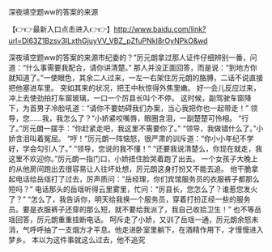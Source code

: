 深夜填空题ww的答案的来源


【👉👉最新入口点击进入👉👉】http://www.baidu.com/link?url=Dl63Z1Bzsv3ILxthGjuyVV_VBZ_pZfuPNkI8rOyNPkO&wd


深夜填空题ww的答案的来源市纪委的？”厉元朗拿过那人证件仔细辨别一番，问道：“什么事需要我配合，请你讲清楚。”
那人并没正面回答，而是说：“到地方你就知道了。”一使眼色，其余二人过来，一左一右架住厉元朗的胳膊，二话不说直接把他塞进车里。
突如其来的状况，把王中秋惊得外焦里嫩。
好一会儿反应过来，冲上去使劲拍打车窗玻璃，一口一个厉县长叫个不停。
这时候，副驾驶车窗降下，为首男子冷脸吼道：“请你不要妨碍我们办案，当心我把你也一起带走！”
领导，您……我，我怎么了？”小娇紧咬嘴唇，眼圈含泪，一副楚楚可怜相。
“行了。”厉元朗一摆手：“你赶紧走吧，我这里不需要你了。”
“领导，我做错什么了。”小娇含泪叫着冤屈。
“哼！”厉元朗一阵恼怒，很严肃的训斥道：“你小小年纪不学好，学会勾引人了。”
“领导，您说的我不懂！”
“还要我说清楚么，你现在就走，我这里不欢迎你。”厉元朗一指门口，小娇捂住脸哭着跑了出去。
一个女孩子大晚上的从他房间跑出去很容易让人往坏处想，厉元朗这身打扮又不能去追。
他干脆拿起电话给岳瑶打了过去，厉声质问：“岳经理，你们宾馆服务员的衣服裤子都那么短吗？”
电话那头的岳瑶听得云里雾里，忙问：“厉县长，您怎么了？谁惹您发火了？”
“怎么了，我告诉你，明天给我换一个服务员，穿着打扮正经一些的服务员。要是衣服裤子还穿的那么短，就不要给我派了，我自己收拾卫生！”
也不等岳瑶回答，厉元朗重重挂断电话。
呵斥走了小娇，又训了岳瑶一通，厉元朗余怒未消，气呼呼抽了一支烟方才平息。他走进卧室里躺下，在酒精作用下，才慢慢进入梦乡。
本以为这件事就这么过去，他不追究
